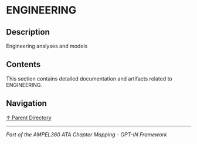 # ENGINEERING

## Description

Engineering analyses and models

## Contents

This section contains detailed documentation and artifacts related to ENGINEERING.

## Navigation

[↑ Parent Directory](../README.md)

---

*Part of the AMPEL360 ATA Chapter Mapping - OPT-IN Framework*
